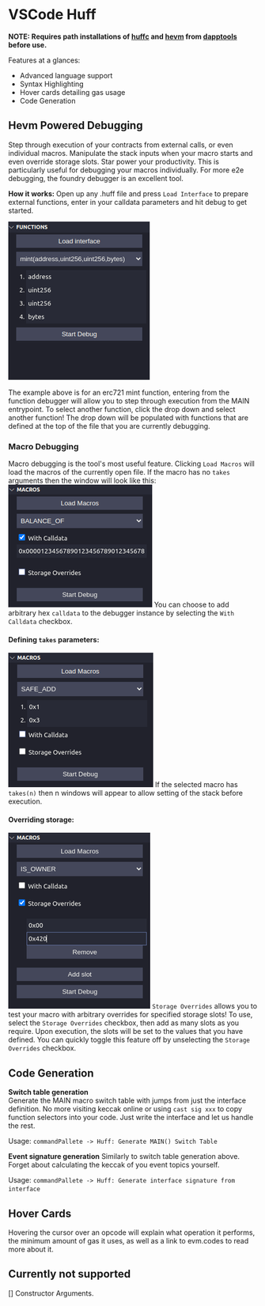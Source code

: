 # VSCode Huff

**NOTE: Requires path installations of [huffc](https://github.com/huff-language/huff-rs) and [hevm](https://github.com/dapphub/dapptools/tree/master/src/hevm) from [dapptools](https://github.com/dapphub/dapptools) before use.**

Features at a glances: 
- Advanced language support
- Syntax Highlighting
- Hover cards detailing gas usage
- Code Generation

## Hevm Powered Debugging
Step through execution of your contracts from external calls, or even individual macros. Manipulate the stack inputs when your macro starts and even override storage slots. Star power your productivity. 
This is particularly useful for debugging your macros individually. For more e2e debugging, the foundry debugger is an excellent tool.

**How it works:**
Open up any .huff file and press `Load Interface` to prepare external functions, enter in your calldata parameters and hit debug to get started.  

![function debugging window](./resources/Function_selector.png)

The example above is for an erc721 mint function, entering from the function debugger will allow you to step through execution from the MAIN entrypoint. To select another function, click the drop down and select another function! The drop down will be populated with functions that are defined at the top of the file that you are currently debugging.

### Macro Debugging
Macro debugging is the tool's most useful feature. Clicking `Load Macros` will load the macros of the currently open file.
If the macro has no `takes` arguments then the window will look like this:
![function debugging window](./resources/macro_window.png)
You can choose to add arbitrary hex `calldata` to the debugger instance by selecting the `With Calldata` checkbox. 

#### Defining `takes` parameters:
![function debugging window](./resources/macro_with_takes_params.png)
If the selected macro has `takes(n)` then n windows will appear to allow setting of the stack before execution.

#### Overriding storage:
![function debugging window](./resources/storage_overrides.png)
`Storage Overrides` allows you to test your macro with arbitrary overrides for specified storage slots! To use, select the `Storage Overrides` checkbox, then add as many slots as you require. Upon execution, the slots will be set to the values that you have defined. You can quickly toggle this feature off by unselecting the `Storage Overrides` checkbox.

## Code Generation
**Switch table generation**  
Generate the MAIN macro switch table with jumps from just the interface definition. No more visiting keccak online or using `cast sig xxx` to copy function selectors into your code. Just write the interface and let us handle the rest.

Usage:
    `commandPallete -> Huff: Generate MAIN() Switch Table`

**Event signature generation**
Similarly to switch table generation above. Forget about calculating the keccak of you event topics yourself. 

Usage:
    `commandPallete -> Huff: Generate interface signature from interface`

## Hover Cards
Hovering the cursor over an opcode will explain what operation it performs, the minimum amount of gas it uses, as well as a link to evm.codes to read more about it. 

## Currently not supported
[] Constructor Arguments.
